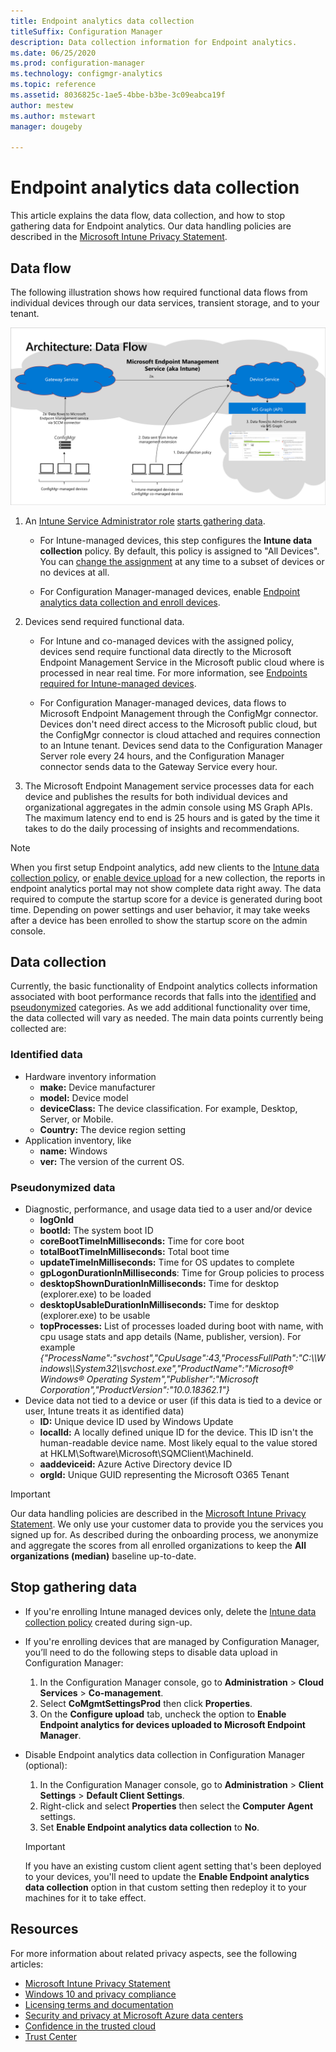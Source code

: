 ```yaml
---
title: Endpoint analytics data collection
titleSuffix: Configuration Manager
description: Data collection information for Endpoint analytics.
ms.date: 06/25/2020
ms.prod: configuration-manager
ms.technology: configmgr-analytics
ms.topic: reference
ms.assetid: 8036825c-1ae5-4bbe-b3be-3c09eabca19f
author: mestew
ms.author: mstewart
manager: dougeby

---
```


# Endpoint analytics data collection

This article explains the data flow, data collection, and how to stop gathering data for Endpoint analytics. Our data handling policies are described in the [Microsoft Intune Privacy Statement](https://docs.microsoft.com/legal/intune/microsoft-intune-privacy-statement).

## <a name="bkmk_flow"></a>Data flow

The following illustration shows how required functional data flows from individual devices through our data services, transient storage, and to your tenant. 

[![User experience data flow diagram](media/endpoint-analytics-dataflow.png)](media/endpoint-analytics-dataflow.png#lightbox)

1. An [Intune Service Administrator role](../intune/fundamentals/role-based-access-control.md) [starts gathering data](enroll-intune.md#bkmk_onboard).

    - For Intune-managed devices, this step configures the **Intune data collection** policy. By default, this policy is assigned to "All Devices". You can [change the assignment](settings.md#bkmk_set) at any time to a subset of devices or no devices at all.

    - For Configuration Manager-managed devices, enable [Endpoint analytics data collection and enroll devices](enroll-configmgr.md#bkmk_cm_enroll).

1. Devices send required functional data.

    - For Intune and co-managed devices with the assigned policy, devices send require functional data directly to the Microsoft Endpoint Management Service in the Microsoft public cloud where is processed in near real time. For more information, see [Endpoints required for Intune-managed devices](troubleshoot.md#bkmk_endpoints).

    - For Configuration Manager-managed devices, data flows to Microsoft Endpoint Management through the ConfigMgr connector. Devices don't need direct access to the Microsoft public cloud, but the ConfigMgr connector is cloud attached and requires connection to an Intune tenant. Devices send data to the Configuration Manager Server role every 24 hours, and the Configuration Manager connector sends data to the Gateway Service every hour.

1. The Microsoft Endpoint Management service processes data for each device and publishes the results for both individual devices and organizational aggregates in the admin console using MS Graph APIs. The maximum latency end to end is 25 hours and is gated by the time it takes to do the daily processing of insights and recommendations.

> [!Note]  
> When you first setup Endpoint analytics, add new clients to the [Intune data collection policy](settings.md#bkmk_profile), or [enable device upload](../configmgr/tenant-attach/device-sync-actions.md#enable-device-upload) for a new collection, the reports in endpoint analytics portal may not show complete data right away. The data required to compute the startup score for a device is generated during boot time. Depending on power settings and user behavior, it may take weeks after a device has been enrolled to show the startup score on the admin console.

## <a name="bkmk_datacollection"></a> Data collection

Currently, the basic functionality of Endpoint analytics collects information associated with boot performance records that falls into the [identified](../intune/protect/privacy-data-collect.md#identified-data) and [pseudonymized](../intune/protect/privacy-data-collect.md#pseudonymized-data) categories. As we add additional functionality over time, the data collected will vary as needed. The main data points currently being collected are:

### Identified data

- Hardware inventory information
  - **make:** Device manufacturer
  - **model:** Device model
  - **deviceClass:** The device classification. For example, Desktop, Server, or Mobile.
  - **Country:** The device region setting
- Application inventory, like
  - **name:** Windows
  - **ver:** The version of the current OS.
  
### Pseudonymized data

- Diagnostic, performance, and usage data tied to a user and/or device
  - **logOnId**
  - **bootId:** The system boot ID
  - **coreBootTimeInMilliseconds:** Time for core boot
  - **totalBootTimeInMilliseconds:** Total boot time
  - **updateTimeInMilliseconds:** Time for OS updates to complete
  - **gpLogonDurationInMilliseconds**: Time for Group policies to process
  - **desktopShownDurationInMilliseconds:** Time for desktop (explorer.exe) to be loaded
  - **desktopUsableDurationInMilliseconds:** Time for desktop (explorer.exe) to be usable
  - **topProcesses:** List of processes loaded during boot with name, with cpu usage stats and app details (Name, publisher, version). For example *{\"ProcessName\":\"svchost\",\"CpuUsage\":43,\"ProcessFullPath\":\"C:\\\\Windows\\\\System32\\\\svchost.exe\",\"ProductName\":\"Microsoft&reg; Windows&reg; Operating System\",\"Publisher\":\"Microsoft Corporation\",\"ProductVersion\":\"10.0.18362.1\"}*
- Device data not tied to a device or user (if this data is tied to a device or user, Intune treats it as identified data)
  - **ID:** Unique device ID used by Windows Update
  - **localId:** A locally defined unique ID for the device. This ID isn't the human-readable device name. Most likely equal to the value stored at HKLM\Software\Microsoft\SQMClient\MachineId.
  - **aaddeviceid:** Azure Active Directory device ID
  - **orgId:** Unique GUID representing the Microsoft O365 Tenant
  
> [!Important]  
> Our data handling policies are described in the [Microsoft Intune Privacy Statement](https://docs.microsoft.com/legal/intune/microsoft-intune-privacy-statement). We only use your customer data to provide you the services you signed up for. As described during the onboarding process, we anonymize and aggregate the scores from all enrolled organizations to keep the **All organizations (median)** baseline up-to-date.

## <a name="bkmk_stop"></a> Stop gathering data

- If you're enrolling Intune managed devices only, delete the [Intune data collection policy](settings.md#bkmk_gen) created during sign-up.

- If you're enrolling devices that are managed by Configuration Manager, you’ll need to do the following steps to disable data upload in Configuration Manager:

   1. In the Configuration Manager console, go to **Administration** > **Cloud Services** > **Co-management**.
   1. Select **CoMgmtSettingsProd** then click **Properties**.
   1. On the **Configure upload** tab, uncheck the option to **Enable Endpoint analytics for devices uploaded to Microsoft Endpoint Manager**.

- Disable Endpoint analytics data collection in Configuration Manager (optional):

   1. In the Configuration Manager console, go to **Administration** > **Client Settings** > **Default Client Settings**.
   1. Right-click and select **Properties** then select the **Computer Agent** settings.
   1. Set **Enable Endpoint analytics data collection** to **No**.
   > [!Important]
   > If you have an existing custom client agent setting that's been deployed to your devices, you'll need to update the **Enable Endpoint analytics data collection** option in that custom setting then redeploy it to your machines for it to take effect.

## Resources

For more information about related privacy aspects, see the following articles:

- [Microsoft Intune Privacy Statement](https://docs.microsoft.com/legal/intune/microsoft-intune-privacy-statement)
- [Windows 10 and privacy compliance](https://docs.microsoft.com/windows/privacy/windows-10-and-privacy-compliance)
- [Licensing terms and documentation](https://www.microsoftvolumelicensing.com/DocumentSearch.aspx?Mode=3&DocumentTypeId=31)  
- [Security and privacy at Microsoft Azure data centers](https://azure.microsoft.com/global-infrastructure/)  
- [Confidence in the trusted cloud](https://azure.microsoft.com/overview/trusted-cloud/)  
- [Trust Center](https://www.microsoft.com/trustcenter)  
